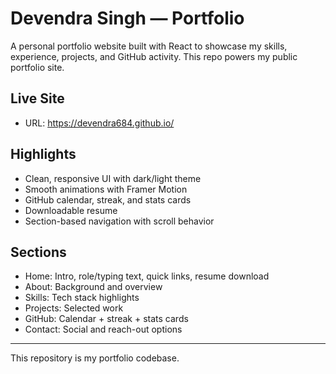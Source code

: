 # Devendra Singh — Portfolio

A personal portfolio website built with React to showcase my skills, experience, projects, and GitHub activity. This repo powers my public portfolio site.

## Live Site

- URL: https://devendra684.github.io/

## Highlights

- Clean, responsive UI with dark/light theme
- Smooth animations with Framer Motion
- GitHub calendar, streak, and stats cards
- Downloadable resume
- Section-based navigation with scroll behavior

## Sections

- Home: Intro, role/typing text, quick links, resume download
- About: Background and overview
- Skills: Tech stack highlights
- Projects: Selected work
- GitHub: Calendar + streak + stats cards
- Contact: Social and reach-out options

---

This repository is my portfolio codebase.
